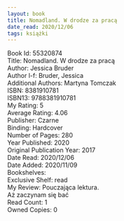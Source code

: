 ```yaml
---
layout: book
title: Nomadland. W drodze za pracą
date_read: 2020/12/06
tags: książki
---
```


Book Id: 55320874<br />
Title: Nomadland. W drodze za pracą<br />
Author: Jessica Bruder<br />
Author l-f: Bruder, Jessica<br />
Additional Authors: Martyna Tomczak<br />
ISBN: 8381910781<br />
ISBN13: 9788381910781<br />
My Rating: 5<br />
Average Rating: 4.06<br />
Publisher: Czarne<br />
Binding: Hardcover<br />
Number of Pages: 280<br />
Year Published: 2020<br />
Original Publication Year: 2017<br />
Date Read: 2020/12/06<br />
Date Added: 2020/11/09<br />
Bookshelves: <br />
Exclusive Shelf: read<br />
My Review: Pouczająca lektura. <br/>Aż zaczynam się bać<br />
Read Count: 1<br />
Owned Copies: 0<br />


